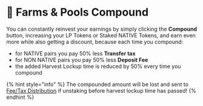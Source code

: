 # 🚜 Farms & Pools Compound

You can constantly reinvest your earnings by simply clicking the **Compound** button, increasing your LP Tokens or Staked NATIVE Tokens, and earn even more while also getting a discount, because each time you compound:

* for NATIVE pairs you pay 50% less **Transfer tax** 
* for NON NATIVE pairs you pay 50% less **Deposit Fee**
* the added Harvest Lockup time is reduced by 50% every time you compound

{% hint style="info" %}
The compounded amount will be lost and sent to [Fee/Tax Distribution](deposit-fee-redistribution.md) if unstaking before harvest lockup time has passed!
{% endhint %}

